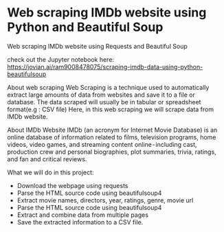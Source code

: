 # Web scraping IMDb website using Python and Beautiful Soup
Web scraping IMDb website using Requests and Beautiful Soup

check out the Jupyter notebook here: https://jovian.ai/ram9008478075/scraping-imdb-data-using-python-beautifulsoup


About web scraping
Web Scraping is a technique used to automatically extract large amounts of data from websites and save it to a file or database. The data scraped will usually be in tabular or spreadsheet format(e.g : CSV file) Here, in this web scraping we will scrape data from IMDb website.

About IMDb Website
IMDb (an acronym for Internet Movie Database) is an online database of information related to films, television programs, home videos, video games, and streaming content online - including cast, production crew and personal biographies, plot summaries, trivia, ratings, and fan and critical reviews.

What we will do in this project:

* Download the webpage using requests
* Parse the HTML source code using beautifulsoup4
* Extract movie names, directors, year, ratings, genre, movie url
* Parse the HTML source code using beautifulsoup4
* Extract and combine data from multiple pages
* Save the extracted information to a CSV file.
